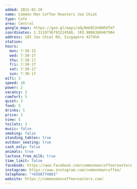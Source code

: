 ```yaml
---
added: 2022-01-28
name: Common Man Coffee Roasters Joo Chiat
type: Cafe
area: Central
google_maps: https://goo.gl/maps/aQy9mU8CUnKN5UTm7
coordinates: 1.3119736793224586, 103.9006360467984
address: 185 Joo Chiat Rd, Singapore 427456
station: 
hours:
  mon: 7:30-15
  wed: 7:30-17
  thu: 7:30-17
  fri: 7:30-17
  sat: 7:30-17
  sun: 7:30-17
wifi: 3
speed: 10
power: 2
vacancy: 3
comfort: 5
quiet: 3
food: 5
drinks: 5
price: 3
view: 5
toilets: 3
music: false
smoking: false
standing_tables: true
outdoor_seating: true
cash_only: false
animals: true
lactose_free_milk: true
time_limit: false
facebook: https://www.facebook.com/commonmancoffeeroasters
instagram: https://www.instagram.com/commonmancoffee/
telephone: "+6568774863"
website: https://commonmancoffeeroasters.com/
---
```

